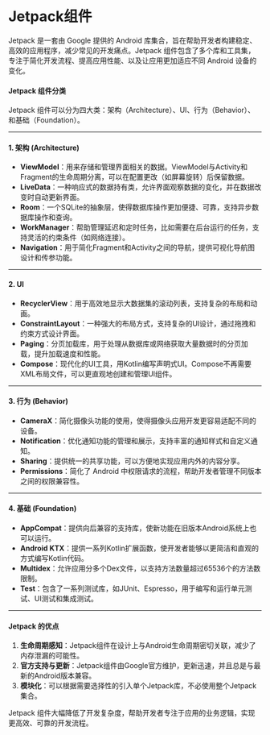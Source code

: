 # Jetpack组件

Jetpack 是一套由 Google 提供的 Android 库集合，旨在帮助开发者构建稳定、高效的应用程序，减少常见的开发痛点。Jetpack 组件包含了多个库和工具集，专注于简化开发流程、提高应用性能、以及让应用更加适应不同 Android 设备的变化。

#### Jetpack 组件分类

Jetpack 组件可以分为四大类：架构（Architecture）、UI、行为（Behavior）、和基础（Foundation）。

***

#### 1. **架构 (Architecture)**

* **ViewModel**：用来存储和管理界面相关的数据。ViewModel与Activity和Fragment的生命周期分离，可以在配置更改（如屏幕旋转）后保留数据。
* **LiveData**：一种响应式的数据持有类，允许界面观察数据的变化，并在数据改变时自动更新界面。
* **Room**：一个SQLite的抽象层，使得数据库操作更加便捷、可靠，支持异步数据库操作和查询。
* **WorkManager**：帮助管理延迟和定时任务，比如需要在后台运行的任务，支持灵活的约束条件（如网络连接）。
* **Navigation**：用于简化Fragment和Activity之间的导航，提供可视化导航图设计和传参功能。

***

#### 2. **UI**

* **RecyclerView**：用于高效地显示大数据集的滚动列表，支持复杂的布局和动画。
* **ConstraintLayout**：一种强大的布局方式，支持复杂的UI设计，通过拖拽和约束方式设计界面。
* **Paging**：分页加载库，用于处理从数据库或网络获取大量数据时的分页加载，提升加载速度和性能。
* **Compose**：现代化的UI工具，用Kotlin编写声明式UI。Compose不再需要XML布局文件，可以更直观地创建和管理UI组件。

***

#### 3. **行为 (Behavior)**

* **CameraX**：简化摄像头功能的使用，使得摄像头应用开发更容易适配不同的设备。
* **Notification**：优化通知功能的管理和展示，支持丰富的通知样式和自定义通知。
* **Sharing**：提供统一的共享功能，可以方便地实现应用内外的内容分享。
* **Permissions**：简化了 Android 中权限请求的流程，帮助开发者管理不同版本之间的权限兼容性。

***

#### 4. **基础 (Foundation)**

* **AppCompat**：提供向后兼容的支持库，使新功能在旧版本Android系统上也可以运行。
* **Android KTX**：提供一系列Kotlin扩展函数，使开发者能够以更简洁和直观的方式编写Kotlin代码。
* **Multidex**：允许应用分多个Dex文件，以支持方法数量超过65536个的方法数限制。
* **Test**：包含了一系列测试库，如JUnit、Espresso，用于编写和运行单元测试、UI测试和集成测试。

***

#### Jetpack 的优点

1. **生命周期感知**：Jetpack组件在设计上与Android生命周期密切关联，减少了内存泄漏的可能性。
2. **官方支持与更新**：Jetpack组件由Google官方维护，更新迅速，并且总是与最新的Android版本兼容。
3. **模块化**：可以根据需要选择性的引入单个Jetpack库，不必使用整个Jetpack集合。

Jetpack 组件大幅降低了开发复杂度，帮助开发者专注于应用的业务逻辑，实现更高效、可靠的开发流程。
